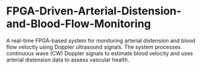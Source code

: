 # FPGA-Driven-Arterial-Distension-and-Blood-Flow-Monitoring
A real-time FPGA-based system for monitoring arterial distension and blood flow velocity using Doppler ultrasound signals. The system processes continuous wave (CW) Doppler signals to estimate blood velocity and uses arterial distension data to assess vascular health.
